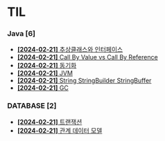 # TIL
 
### Java [6]
- [**[2024-02-21]**  추상클래스와 인터페이스](https://github.com/A-lass/TIL/blob/main/Java/추상클래스와_인터페이스.md)
- [**[2024-02-21]**  Call By Value vs Call By Reference](https://github.com/A-lass/TIL/blob/main/Java/Call_By_Value_vs_Call_By_Reference.md)
- [**[2024-02-21]**  동기화](https://github.com/A-lass/TIL/blob/main/Java/동기화.md)
- [**[2024-02-21]**  JVM](https://github.com/A-lass/TIL/blob/main/Java/JVM.md)
- [**[2024-02-21]**  String StringBuilder StringBuffer](https://github.com/A-lass/TIL/blob/main/Java/String_StringBuilder_StringBuffer.md)
- [**[2024-02-21]**  GC](https://github.com/A-lass/TIL/blob/main/Java/GC.md)
### DATABASE [2]
- [**[2024-02-21]**  트랜잭션](https://github.com/A-lass/TIL/blob/main/DATABASE/트랜잭션.md)
- [**[2024-02-21]**  관계 데이터 모델](https://github.com/A-lass/TIL/blob/main/DATABASE/관계_데이터_모델.md)
